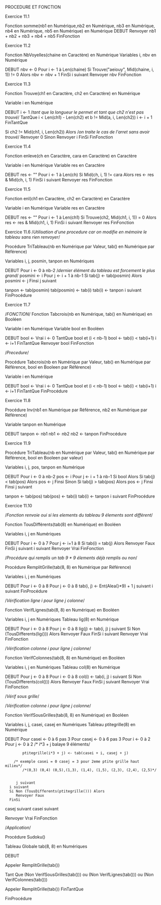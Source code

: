 PROCEDURE ET FONCTION

Exercice 11.1

Fonction somme(nb1 en Numérique,nb2 en Numérique, nb3 en Numérique,         
                    nb4 en Numérique, nb5 en Numérique) en Numérique
DEBUT
  Renvoyer nb1 + nb2 + nb3 + nb4 + nb5
FinFonction


Exercice 11.2

Fonction NbVoyelles(chaine en Caractère) en Numérique
Variables i, nbv en Numérique

DEBUT
nbv <- 0
Pour i <- 1 à Len(chaine)
  Si Trouve("aeiouy", Mid(chaine, i, 1)) != 0 Alors
    nbv <- nbv + 1
  FinSi
i suivant
Renvoyer nbv
FinFonction


Exercice 11.3

Fonction Trouve(ch1 en Caractère, ch2 en Caractère) en Numérique

Variable i en Numérique

DEBUT
i <- 1
/*tant que la longueur le permet et tant que ch2 n'est pas trouvé*/
TantQue i < Len(ch1) - Len(ch2) et b != Mid(a, i, Len(ch2))
  i <- i + 1
FinTantQue

Si ch2 != Mid(ch1, i, Len(ch2)) Alors
/*on traite le cas de l'arret sans avoir trouvé*/
    Renvoyer 0
Sinon
    Renvoyer i
FinSi
FinFonction

Exercice 11.4

Fonction enleve(ch en Caractère, cara en Caractère) en Caractère

Variable i en Numérique
Variable res en Caractère


DEBUT
res <- ""
Pour i <- 1 à Len(ch)
   Si Mid(ch, i, 1) != cara Alors
      res <- res & Mid(ch, i, 1)
   FinSi
i suivant
Renvoyer res
FinFonction


Exercice 11.5

Fonction enl(ch1 en Caractère, ch2 en Caractère) en Caractère

Variable i en Numérique
Variable res en Caractère

DEBUT
res <- ""
Pour i <- 1 à Len(ch1)
   Si Trouve(ch2, Mid(ch1, i, 1)) = 0 Alors
      res <- res & Mid(ch1, i, 1)
   FinSi
i suivant
Renvoyer res
FinFonction

Exercice 11.6
/*Utilisation d'une procedure car on modifie en mémoire le tableau sans rien renvoyer*/

Procédure TriTableau(nb en Numérique par Valeur, tab() en Numérique par Référence)

Variables i, j,  posmin, tanpon en Numériques

DEBUT
Pour i <- 0 à nb-2 /*dernier élément du tableau est forcement le plus grand*/
   posmini ← i
   Pour j <- i + 1 à nb-1
      Si tab(j) <- tab(posmin) Alors
         posmini ← j
      Finsi
   j suivant
   
   tanpon ← tab(posmin)
   tab(posmin) ← tab(i)
   tab(i) ← tanpon
i suivant
FinProcédure


Exercice 11.7

/*FONCTION*/
Fonction Tabcrois(nb en Numérique, tab() en Numérique) en Booléen

Variable i en Numérique
Variable bool en Booléen

DEBUT
bool <- Vrai
i <- 0
TantQue bool et (i < nb-1)
   bool <- tab(i) < tab(i+1)
   i <- i+1
FinTantQue
Renvoyer bool
FinFonction

/*Precedure*/

Procédure Tabcrois(nb en Numérique par Valeur, tab() en Numérique par Référence, bool en Booleen par Référence)

Variable i en Numérique

DEBUT
bool <- Vrai
i <- 0
TantQue bool et (i < nb-1)
   bool <- tab(i) < tab(i+1)
   i <- i+1
FinTantQue
FinProcédure


Exercice 11.8

Procédure Inv(nb1 en Numérique par Référence, nb2 en Numérique par Référence)

Variable tanpon en Numérique

DEBUT
tanpon ← nb1
nb1 ← nb2
nb2 ← tanpon
FinProcédure


Exercice 11.9

Procédure TriTableau(nb en Numérique par Valeur, tab() en Numérique par Référence, bool en Booleen par valeur)

Variables i, j, pos, tanpon en Numérique

DEBUT
Pour i <- 0 à nb-2
   pos <- i
   Pour j <- i + 1 à nb-1
      Si bool Alors
         Si tab(j) < tab(pos) Alors
            pos <- j
         Finsi
      Sinon
         Si tab(j) > tab(pos) Alors
            pos <- j
         Finsi
      Finsi
   j suivant
   
   tanpon <- tab(pos)
   tab(pos) <- tab(i)
   tab(i) <- tanpon
i suivant
FinProcédure

Exercice 11.10

/*Fonction renvoie oui si les elements du tableau 9 élements sont différent*/

Fonction TousDifférents(tab(8) en Numérique) en Booléen

Variables i, j en Numériques

DEBUT
Pour i <- 0 à 7
   Pour j <- i+1 à 8
      Si tab(i) = tab(j) Alors
         Renvoyer Faux
      FinSi
   j suivant
i suivant
Renvoyer Vrai
FinFonction


/*Procédure qui remplis un tab 9 * 9 élements déjà remplis ou non*/

Procédure RemplitGrille(tab(8, 8) en Numérique par Référence)

Variables i, j en Numériques

DEBUT
Pour i <- 0 à 8
   Pour j <- 0 à 8
      tab(i, j) ← Ent(Alea()*9) + 1
   j suivant
i suivant
FinProcédure

/*Vérification ligne i pour ligne j colonne*/

Fonction VerifLignes(tab(8, 8) en Numérique) en Booléen

Variables i, j en Numériques
Tableau lig(8) en Numérique

DEBUT
Pour i <- 0 à 8
   Pour j <- 0 à 8
      lig(j) <- tab(i, j)
   j suivant
   Si Non (TousDifferents(lig())) Alors
      Renvoyer Faux
   FinSi
i suivant
Renvoyer Vrai
FinFonction

/*Vérification colonne i pour ligne j colonne*/

Fonction VerifColonnes(tab(8, 8) en Numérique) en Booléen


Variables i, j en Numériques
Tableau col(8) en Numérique

DEBUT
Pour j <- 0 à 8
   Pour i <- 0 à 8
      col(i) <- tab(i, j)
   i suivant
   Si Non (TousDifferents(col())) Alors
      Renvoyer Faux
   FinSi
j suivant
Renvoyer Vrai
FinFonction



/*Vérif sous grille*/

/*Vérification colonne i pour ligne j colonne*/

Fonction VerifSousGrilles(tab(8, 8) en Numérique) en Booléen


Variables i, j, casei, casej en Numériques
Tableau ptitegrille(8) en Numérique

DEBUT
Pour casei <- 0 à 6 pas 3
   Pour casej <- 0 à 6 pas 3
      Pour i <- 0 à 2
         Pour j <- 0 à 2
         /* i*3 + j balaye 9 éléments/
            
            ptitegrille(i*3 + j) <- tab(casei + i, casej + j)
            
        /* exemple casei = 0 casej = 3 pour 2eme ptite grille haut milieu*/
            /*(0,3) (0,4) (0,5),(1,3), (1,4), (1,5), (2,3), (2,4), (2,5)*/
         
         
         j suivant
      i suivant
      Si Non (TousDifferents(ptitegrille())) Alors
         Renvoyer Faux
      FinSi
   casej suivant
casei suivant

Renvoyer Vrai
FinFonction

/*Application*/

Procédure Sudoku()

Tableau Globale tab(8, 8) en Numériques 

DEBUT

Appeler RemplitGrille(tab())

Tant Que (Non VerifSousGrilles(tab())) ou
         (Non VerifLignes(tab())) ou
         (Non VerifColonnes(tab())) 
         
   Appeler RemplitGrille(tab())
FinTantQue

FinProcédure
